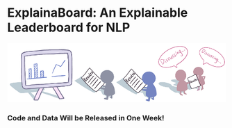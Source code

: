 # ExplainaBoard: An Explainable Leaderboard for NLP

<img src="./fig/logo-full-v2.png" width="800" class="center">





### Code and Data Will be Released in One Week!
